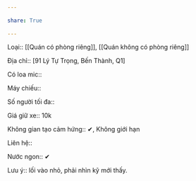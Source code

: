 ---  
share: True  
---  
Loại:: [[Quán có phòng riêng]], [[Quán không có phòng riêng]]  
Địa chỉ:: [91 Lý Tự Trọng, Bến Thành, Q1]  
Có loa mic::   
Máy chiếu::   
Số người tối đa::   
Giá giữ xe:: 10k  
Không gian tạo cảm hứng:: ✔, Không giới hạn  
Liên hệ::   
  
Nước ngon:: ✔  
  
Lưu ý:: lối vào nhỏ, phải nhìn kỹ mới thấy.  
